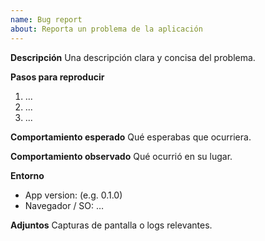 ```yaml
---
name: Bug report
about: Reporta un problema de la aplicación
---
```


**Descripción**
Una descripción clara y concisa del problema.

**Pasos para reproducir**
1. ...
2. ...
3. ...

**Comportamiento esperado**
Qué esperabas que ocurriera.

**Comportamiento observado**
Qué ocurrió en su lugar.

**Entorno**
- App version: (e.g. 0.1.0)
- Navegador / SO: …

**Adjuntos**
Capturas de pantalla o logs relevantes.
